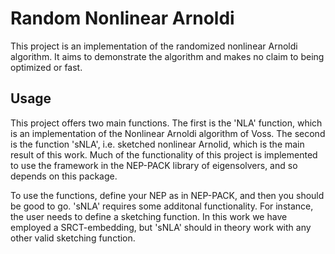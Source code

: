 # Random Nonlinear Arnoldi

This project is an implementation of the randomized nonlinear Arnoldi algorithm. It aims to demonstrate the algorithm and makes no claim to being optimized or fast.

## Usage 

This project offers two main functions. The first is the 'NLA' function, which is an implementation of the Nonlinear Arnoldi algorithm of Voss. The second is the function 'sNLA', i.e. sketched nonlinear Arnolid, which is the main result of this work. Much of the functionality of this project is implemented to use the framework in the NEP-PACK library of eigensolvers, and so depends on this package. 

To use the functions, define your NEP as in NEP-PACK, and then you should be good to go. 'sNLA' requires some additonal functionality. For instance, the user needs to define a sketching function. In this work we have employed a SRCT-embedding, but 'sNLA' should in theory work with any other valid sketching function.
